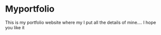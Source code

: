 # Myportfolio
This is my portfolio website where my I put all the details of mine.... I hope you like it
